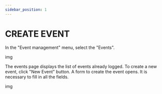 ```yaml
---
sidebar_position: 1
---
```


# CREATE EVENT

In the "Event management" menu, select the "Events".

img

The events page displays the list of events already logged. To create a new event, click "New Event" button. A form to create the event opens. It is necessary to fill in all the fields.

img